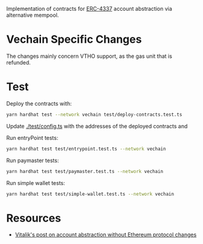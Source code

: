 Implementation of contracts for [ERC-4337](https://eips.ethereum.org/EIPS/eip-4337) account abstraction via alternative mempool.

# Vechain Specific Changes
The changes mainly concern VTHO support, as the gas unit that is refunded.

# Test
Deploy the contracts with:
```bash
yarn hardhat test --network vechain test/deploy-contracts.test.ts
```

Update [./test/config.ts](./test/config.ts) with the addresses of the deployed contracts and

Run entryPoint tests:
```bash
yarn hardhat test test/entrypoint.test.ts --network vechain
```

Run paymaster tests:
```bash
yarn hardhat test test/paymaster.test.ts --network vechain
```

Run simple wallet tests:
```bash
yarn hardhat test test/simple-wallet.test.ts --network vechain
```

# Resources
- [Vitalik's post on account abstraction without Ethereum protocol changes](https://medium.com/infinitism/erc-4337-account-abstraction-without-ethereum-protocol-changes-d75c9d94dc4a)